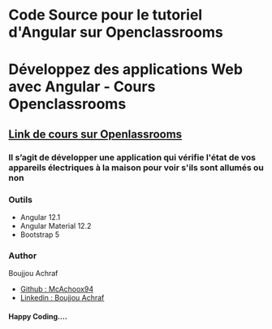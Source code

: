 # Code Source pour le tutoriel d'Angular sur Openclassrooms

<h1>Développez des applications Web avec Angular - Cours Openclassrooms </h1>
<h2><a href="https://openclassrooms.com/en/courses/4668271-developpez-des-applications-web-avec-angular" target="_blank">Link de cours sur Openlassrooms<a></h2>


<div class="Titre">
  <h3>Il s’agit de développer une application qui vérifie l'état de vos appareils électriques à la maison pour voir s'ils sont allumés ou non</h3>
</div>

<div class='Projet-details'>
  <h3>Outils</h3>
  <ul>
 <li>Angular 12.1</li>
 <li>Angular Material 12.2</li>
 <li>Bootstrap 5</li>
 </ul>
</div>



<h3>Author</h3>
<span>Boujjou Achraf</span>
<ul>
  <li><a href='https://github.com/McAchoox94'>Github : McAchoox94</a></li>
   <li><a href='https://www.linkedin.com/in/achrafboujjou/'>Linkedin : Boujjou Achraf</a></li>
</ul>
<h4>Happy Coding....</h4>

